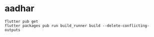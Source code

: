 # aadhar

```
flutter pub get
flutter packages pub run build_runner build --delete-conflicting-outputs
```
